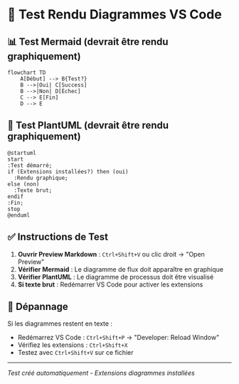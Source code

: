 # 🧪 Test Rendu Diagrammes VS Code

## 📊 Test Mermaid (devrait être rendu graphiquement)

```mermaid
flowchart TD
    A[Début] --> B{Test?}
    B -->|Oui| C[Success]
    B -->|Non| D[Échec]
    C --> E[Fin]
    D --> E
```

## 🎨 Test PlantUML (devrait être rendu graphiquement)

```plantuml
@startuml
start
:Test démarré;
if (Extensions installées?) then (oui)
  :Rendu graphique;
else (non)
  :Texte brut;
endif
:Fin;
stop
@enduml
```

## ✅ Instructions de Test

1. **Ouvrir Preview Markdown** : `Ctrl+Shift+V` ou clic droit → "Open Preview"
2. **Vérifier Mermaid** : Le diagramme de flux doit apparaître en graphique
3. **Vérifier PlantUML** : Le diagramme de processus doit être visualisé
4. **Si texte brut** : Redémarrer VS Code pour activer les extensions

## 🔧 Dépannage

Si les diagrammes restent en texte :
- Redémarrez VS Code : `Ctrl+Shift+P` → "Developer: Reload Window"  
- Vérifiez les extensions : `Ctrl+Shift+X`
- Testez avec `Ctrl+Shift+V` sur ce fichier

---

*Test créé automatiquement - Extensions diagrammes installées*
